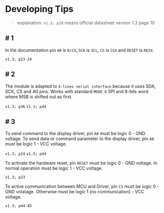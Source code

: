# Developing Tips

> explanation: `v1.3; p10` means official datasheet version 1.3 page 10

## # 1
In the documentation pin `A0` is `D/CX`, `SCK` is `SCL`, `CS` is `CSX` and `RESET` is `RESX`.

`v1.3; p23-24`

## # 2
The module is adapted to `4-lines serial interface` because it uses SDA, SCK, CS and A0 pins. Works with standard `MODE_0` SPI and 8-bits word where MSB is shifted out as first.

`v1.3; p36` `v1.3; p44`

## # 3
To send command to the display driver, pin `A0` must be logic 0 - GND voltage. To send data or command parameter to the display driver, pin `A0` must be logic 1 - VCC voltage.

`v1.3; p24` `v1.3; p44`

To activate the hardware reset, pin `RESET` must be logic 0 - GND voltage. In normal operation must be logic 1 - VCC voltage.

`v1.3; p23`

To active communication between MCU and Driver, pin `CS` must be logic 0 - GND volatage. Otherwise must be logic 1 (no communication) - VCC voltage.

`v1.3; p44-45`
